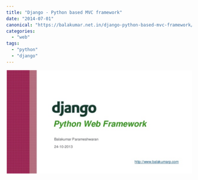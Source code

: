 ```yaml
---
title: "Django - Python based MVC framework"
date: "2014-07-01"
canonical: "https://balakumar.net.in/django-python-based-mvc-framework/"
categories: 
  - "web"
tags: 
  - "python"
  - "django"
---
```



[![Django - Python MVC Framework](./images/django-slideshare-bala.png)](https://www.slideshare.net/balakumarp/django-framework )
